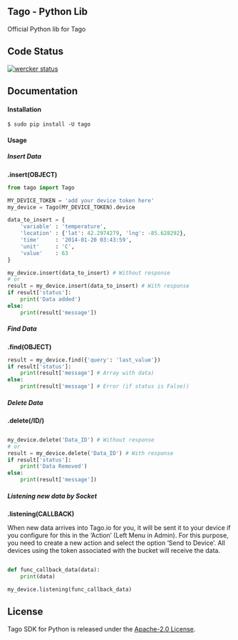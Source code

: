 ## Tago - Python Lib

Official Python lib for Tago

## Code Status

[![wercker status](https://app.wercker.com/status/16919e20780e3441fc3eb4c744e7bad3/m "wercker status")](https://app.wercker.com/project/bykey/16919e20780e3441fc3eb4c744e7bad3)

## Documentation

#### Installation

```
$ sudo pip install -U tago
```
#### Usage
##### Insert Data
**.insert(OBJECT)**
``` python
from tago import Tago

MY_DEVICE_TOKEN = 'add your device token here'
my_device = Tago(MY_DEVICE_TOKEN).device

data_to_insert = {
    'variable' : 'temperature',
    'location' : {'lat': 42.2974279, 'lng': -85.628292},
    'time'     : '2014-01-20 03:43:59',
    'unit'     : 'C',
    'value'    : 63
}

my_device.insert(data_to_insert) # Without response
# or
result = my_device.insert(data_to_insert) # With response
if result['status']:
    print('Data added')
else:
    print(result['message'])

```

##### Find Data
**.find(OBJECT)**
``` python
result = my_device.find({'query': 'last_value'})
if result['status']:
    print(result['message'] # Array with data)
else:
    print(result['message'] # Error (if status is False))

```

##### Delete Data
**.delete(/ID/)**
``` python

my_device.delete('Data_ID') # Without response
# or
result = my_device.delete('Data_ID') # With response
if result['status']:
    print('Data Removed')
else:
    print(result['message'])

```

##### Listening new data by Socket
**.listening(CALLBACK)**

When new data arrives into Tago.io for you, it will be sent it to your device if you configure for this in the ‘Action’ (Left Menu in Admin). For this purpose, you need to create a new action and select the option ‘Send to Device’. All devices using the token associated with the bucket will receive the data.

``` python

def func_callback_data(data):
    print(data)

my_device.listening(func_callback_data)

```

## License

Tago SDK for Python is released under the [Apache-2.0 License](https://github.com/tago-io/tago-sdk-python/blob/master/LICENSE.md).
